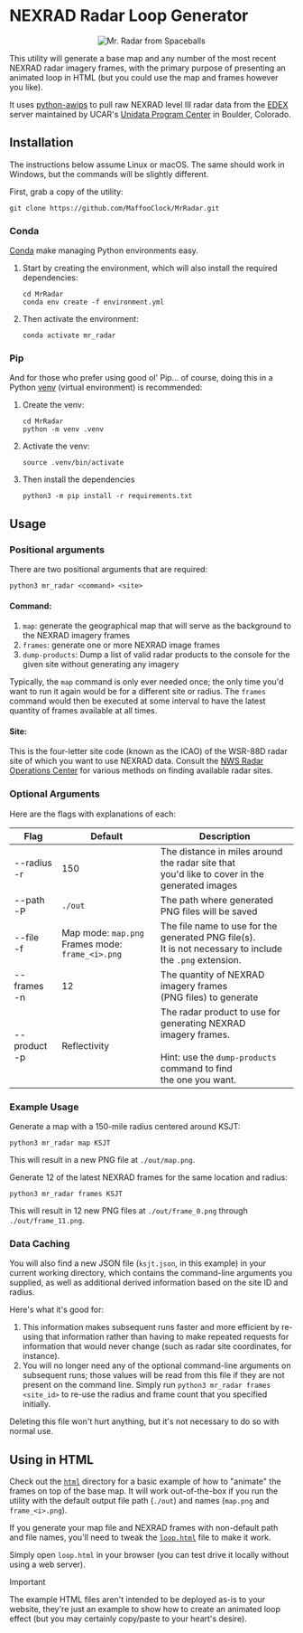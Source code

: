 # NEXRAD Radar Loop Generator

<p align="center">
  <img src="https://github.com/user-attachments/assets/e45fa3ef-298b-4c7f-ba58-d82e0837f5b1" alt="Mr. Radar from Spaceballs" />
</p>

This utility will generate a base map and any number of the most recent NEXRAD radar imagery frames, with the primary purpose of presenting an animated loop in HTML (but you could use the map and frames however you like).

It uses [python-awips](https://github.com/Unidata/python-awips) to pull raw NEXRAD level III radar data from the [EDEX](https://unidata.github.io/awips2/#edex) server maintained by UCAR's [Unidata Program Center](https://www.unidata.ucar.edu/software/awips2/) in Boulder, Colorado.


## Installation

The instructions below assume Linux or macOS.  The same should work in Windows, but the commands will be slightly different.


First, grab a copy of the utility:
```shell
git clone https://github.com/MaffooClock/MrRadar.git
```

### Conda

[Conda](https://docs.conda.io/en/latest/) make managing Python environments easy.

1. Start by creating the environment, which will also install the required dependencies:
    ```shell
    cd MrRadar
    conda env create -f environment.yml 
    ```

2. Then activate the environment:
    ```shell
    conda activate mr_radar
    ```

### Pip

And for those who prefer using good ol' Pip... of course, doing this in a Python [venv](https://docs.python.org/3/library/venv.html) (virtual environment) is recommended:

1. Create the venv:
    ```shell
    cd MrRadar
    python -m venv .venv
    ```

2. Activate the venv:
    ```shell
    source .venv/bin/activate
    ```

3. Then install the dependencies
    ```shell
    python3 -m pip install -r requirements.txt
    ```


## Usage

### Positional arguments

There are two positional arguments that are required:
```shell
python3 mr_radar <command> <site>
```


#### Command:
 1. `map`: generate the geographical map that will serve as the background to the NEXRAD imagery frames
 2. `frames`: generate one or more NEXRAD image frames
 3. `dump-products`: Dump a list of valid radar products to the console for the given site without generating any imagery

Typically, the `map` command is only ever needed once; the only time you'd want to run it again would be for a different site or radius.  The `frames` command would then be executed at some interval to have the latest quantity of frames available at all times.


#### Site:

This is the four-letter site code (known as the ICAO) of the WSR-88D radar site of which you want to use NEXRAD data.  Consult the [NWS Radar Operations Center](https://www.roc.noaa.gov/branches/program-branch/site-id-database.php) for various methods on finding available radar sites.


### Optional Arguments

Here are the flags with explanations of each:

| Flag              | Default                                               | Description                                                                                                                                         |
|-------------------|-------------------------------------------------------|-----------------------------------------------------------------------------------------------------------------------------------------------------|
| --radius<br />-r  | 150                                                   | The distance in miles around the radar site that<br />you'd like to cover in the generated images                                                   |
| --path<br />-P    | `./out`                                               | The path where generated PNG files will be saved                                                                                                    |
| --file<br />-f    | Map mode: `map.png`<br />Frames mode: `frame_<i>.png` | The file name to use for the generated PNG file(s).<br />It is not necessary to include the `.png` extension.                                       |
| --frames<br />-n  | 12                                                    | The quantity of NEXRAD imagery frames<br />(PNG files) to generate                                                                                  |
| --product<br />-p | Reflectivity                                          | The radar product to use for generating NEXRAD<br />imagery frames.<br /><br />Hint: use the `dump-products` command to find<br />the one you want. |


### Example Usage

Generate a map with a 150-mile radius centered around KSJT:
```shell
python3 mr_radar map KSJT
```
This will result in a new PNG file at `./out/map.png`. 

Generate 12 of the latest NEXRAD frames for the same location and radius:
```shell
python3 mr_radar frames KSJT
```
This will result in 12 new PNG files at `./out/frame_0.png` through `./out/frame_11.png`.


### Data Caching

You will also find a new JSON file (`ksjt.json`, in this example) in your current working directory, which contains the command-line arguments you supplied, as well as additional derived information based on the site ID and radius.

Here's what it's good for:
1. This information makes subsequent runs faster and more efficient by re-using that information rather than having to make repeated requests for information that would never change (such as radar site coordinates, for instance).
2. You will no longer need any of the optional command-line arguments on subsequent runs; those values will be read from this file if they are not present on the command line.  Simply run `python3 mr_radar frames <site_id>` to re-use the radius and frame count that you specified initially.

Deleting this file won't hurt anything, but it's not necessary to do so with normal use.


## Using in HTML

Check out the [`html`](/../../tree/dev/html) directory for a basic example of how to "animate" the frames on top of the base map.  It will work out-of-the-box if you run the utility with the default output file path (`./out`) and names (`map.png` and `frame_<i>.png`).

If you generate your map file and NEXRAD frames with non-default path and file names, you'll need to tweak the [`loop.html`](/../../tree/dev/html/loop.html) file to make it work.

Simply open `loop.html` in your browser (you can test drive it locally without using a web server).

> [!IMPORTANT]
> The example HTML files aren't intended to be deployed as-is to your website, they're just an example to show how to create an animated loop effect (but you may certainly copy/paste to your heart's desire).

